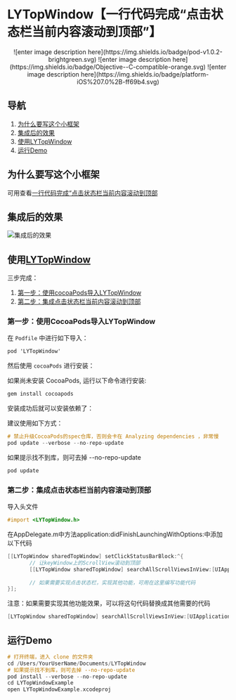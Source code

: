# LYTopWindow【一行代码完成“点击状态栏当前内容滚动到顶部”】


<p align="center">
![enter image description here](https://img.shields.io/badge/pod-v1.0.2-brightgreen.svg)
![enter image description here](https://img.shields.io/badge/Objective--C-compatible-orange.svg)
![enter image description here](https://img.shields.io/badge/platform-iOS%207.0%2B-ff69b4.svg)
</a>

## 导航

  1.  [ 为什么要写这个小框架 ](http://www.jianshu.com/p/89d8f000b2bf#为什么要写这个小框架) 
  2.  [ 集成后的效果 ](https://github.com/CoderYLiu/LYTopWindow#集成后的效果) 
  3.  [ 使用LYTopWindow ](https://github.com/CoderYLiu/LYTopWindow#使用LYTopWindow) 
  4.  [ 运行Demo ](https://github.com/CoderYLiu/LYTopWindow#运行demo) 


## 为什么要写这个小框架
可用查看[一行代码完成“点击状态栏当前内容滚动到顶部](http://www.jianshu.com/p/89d8f000b2bf)


## 集成后的效果

![集成后的效果](http://upload-images.jianshu.io/upload_images/1274138-058966549852cd7e.gif?imageMogr2/auto-orient/strip)

## 使用[LYTopWindow](https://github.com/CoderYLiu/LYTopWindow)

三步完成：

  1.  [ 第一步：使用cocoaPods导入LYTopWindow ](https://github.com/CoderYLiu/LYTopWindow#第一步使用cocoapods导入LYTopWindow) 
  2.  [第二步：集成点击状态栏当前内容滚动到顶部](https://github.com/CoderYLiu/LYTopWindow#第二步集成点击状态栏当前内容滚动到顶部) 


### 第一步：使用CocoaPods导入LYTopWindow


在 `Podfile` 中进行如下导入：


 ```Objective-C
pod 'LYTopWindow'
 ```



然后使用 `cocoaPods` 进行安装：

如果尚未安装 CocoaPods, 运行以下命令进行安装:


 ```Objective-C
gem install cocoapods
 ```


安装成功后就可以安装依赖了：

建议使用如下方式：


 ```Objective-C
 # 禁止升级CocoaPods的spec仓库，否则会卡在 Analyzing dependencies ，非常慢 
 pod update --verbose --no-repo-update
 ```


如果提示找不到库，则可去掉 --no-repo-update


 ```Objective-C
pod update
 ```



### 第二步：集成点击状态栏当前内容滚动到顶部



导入头文件

 ```Objective-C
#import <LYTopWindow.h>
 ```

在AppDelegate.m中方法application:didFinishLaunchingWithOptions:中添加以下代码

 ```Objective-C
[[LYTopWindow sharedTopWindow] setClickStatusBarBlock:^{
        // 让keyWindow上的ScrollView滚动到顶部
        [[LYTopWindow sharedTopWindow] searchAllScrollViewsInView:[UIApplication sharedApplication].keyWindow];
        
        // 如果需要实现点击状态栏，实现其他功能，可用在这里编写功能代码
}];
 ```

注意：如果需要实现其他功能效果，可以将这句代码替换成其他需要的代码
 ```Objective-C
 [LYTopWindow sharedTopWindow] searchAllScrollViewsInView:[UIApplication sharedApplication].keyWindow];
 ```
 

## 运行Demo

 ```Objective-C
# 打开终端，进入 clone 的文件夹
cd /Users/YourUserName/Documents/LYTopWindow
# 如果提示找不到库，则可去掉 --no-repo-update
pod install --verbose --no-repo-update 
cd LYTopWindowExample 
open LYTopWindowExample.xcodeproj
 ```

